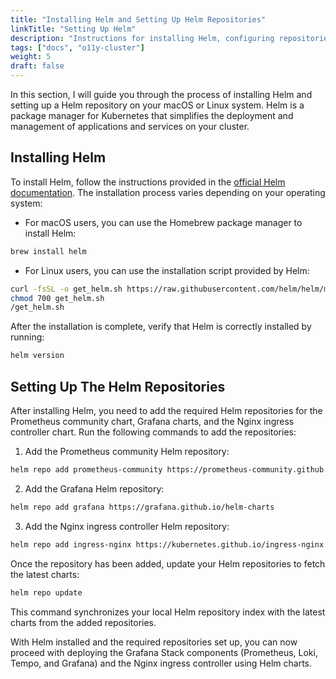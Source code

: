 ```yaml
---
title: "Installing Helm and Setting Up Helm Repositories"
linkTitle: "Setting Up Helm"
description: "Instructions for installing Helm, configuring repositories, and an introduction to Helm charts and their usage in Kubernetes deployments."
tags: ["docs", "o11y-cluster"]
weight: 5
draft: false
---
```


In this section, I will guide you through the process of installing Helm and setting up a Helm repository on your macOS or Linux system. Helm is a package manager for Kubernetes that simplifies the deployment and management of applications and services on your cluster.

## Installing Helm
To install Helm, follow the instructions provided in the [official Helm documentation](https://helm.sh/docs/intro/install/). The installation process varies depending on your operating system:

  - For macOS users, you can use the Homebrew package manager to install Helm:
  ```bash
  brew install helm
  ```

  - For Linux users, you can use the installation script provided by Helm:
  ```bash
  curl -fsSL -o get_helm.sh https://raw.githubusercontent.com/helm/helm/main/scripts/get-helm-3
  chmod 700 get_helm.sh
  /get_helm.sh
  ```

After the installation is complete, verify that Helm is correctly installed by running:

```bash
helm version
```

## Setting Up The Helm Repositories
After installing Helm, you need to add the required Helm repositories for the Prometheus community chart, Grafana charts, and the Nginx ingress controller chart. Run the following commands to add the repositories:

1. Add the Prometheus community Helm repository:

```bash
helm repo add prometheus-community https://prometheus-community.github.io/helm-charts
```

2. Add the Grafana Helm repository:

```bash
helm repo add grafana https://grafana.github.io/helm-charts
```

3. Add the Nginx ingress controller Helm repository:

```bash
helm repo add ingress-nginx https://kubernetes.github.io/ingress-nginx
```

Once the repository has been added, update your Helm repositories to fetch the latest charts:

```bash
helm repo update
```

This command synchronizes your local Helm repository index with the latest charts from the added repositories.

With Helm installed and the required repositories set up, you can now proceed with deploying the Grafana Stack components (Prometheus, Loki, Tempo, and Grafana) and the Nginx ingress controller using Helm charts.
